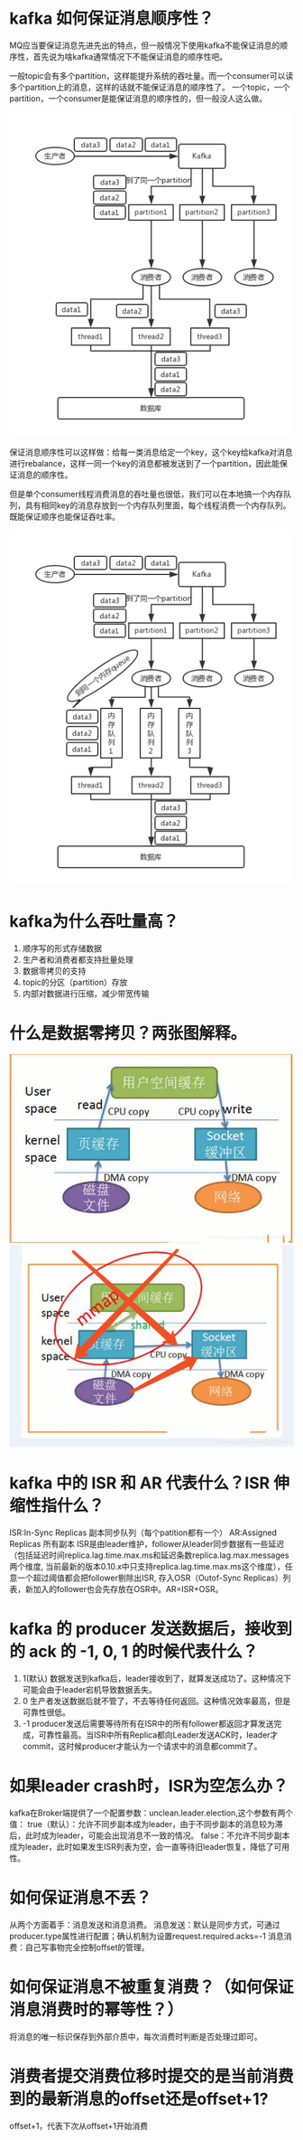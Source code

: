# kafka 如何保证消息顺序性？
MQ应当要保证消息先进先出的特点，但一般情况下使用kafka不能保证消息的顺序性，首先说为啥kafka通常情况下不能保证消息的顺序性吧。

一般topic会有多个partition，这样能提升系统的吞吐量。而一个consumer可以读多个partition上的消息，这样的话就不能保证消息的顺序性了。
一个topic，一个partition，一个consumer是能保证消息的顺序性的，但一般没人这么做。

![获取到的消息是乱序](./pic/order1.png)

保证消息顺序性可以这样做：给每一类消息给定一个key，这个key给kafka对消息进行rebalance，这样一同一个key的消息都被发送到了一个partition，因此能保证消息的顺序性。

但是单个consumer线程消费消息的吞吐量也很低，我们可以在本地搞一个内存队列，具有相同key的消息存放到一个内存队列里面，每个线程消费一个内存队列。既能保证顺序也能保证吞吐率。

![获取到的消息是顺序](./pic/order2.png)

# kafka为什么吞吐量高？
1. 顺序写的形式存储数据
2. 生产者和消费者都支持批量处理
3. 数据零拷贝的支持
4. topic的分区（partition）存放
5. 内部对数据进行压缩，减少带宽传输

# 什么是数据零拷贝？两张图解释。
![获取到的消息是顺序](./pic/data-send.png)
![获取到的消息是顺序](./pic/zero-data-send.png)

# kafka 中的 ISR 和 AR 代表什么？ISR 伸缩性指什么？
ISR:In-Sync Replicas 副本同步队列（每个patition都有一个）
AR:Assigned Replicas 所有副本
ISR是由leader维护，follower从leader同步数据有一些延迟（包括延迟时间replica.lag.time.max.ms和延迟条数replica.lag.max.messages两个维度, 当前最新的版本0.10.x中只支持replica.lag.time.max.ms这个维度），任意一个超过阈值都会把follower剔除出ISR, 存入OSR（Outof-Sync Replicas）列表，新加入的follower也会先存放在OSR中。AR=ISR+OSR。

# kafka 的 producer 发送数据后，接收到的 ack 的 -1, 0, 1 的时候代表什么？
1. 1(默认) 数据发送到kafka后，leader接收到了，就算发送成功了。这种情况下可能会由于leader宕机导致数据丢失。
2. 0 生产者发送数据后就不管了，不去等待任何返回。这种情况效率最高，但是可靠性很低。
3. -1 producer发送后需要等待所有在ISR中的所有follower都返回才算发送完成，可靠性最高。当ISR中所有Replica都向Leader发送ACK时，leader才commit，这时候producer才能认为一个请求中的消息都commit了。

# 如果leader crash时，ISR为空怎么办？
kafka在Broker端提供了一个配置参数：unclean.leader.election,这个参数有两个值：
true（默认）：允许不同步副本成为leader，由于不同步副本的消息较为滞后，此时成为leader，可能会出现消息不一致的情况。
false：不允许不同步副本成为leader，此时如果发生ISR列表为空，会一直等待旧leader恢复，降低了可用性。

# 如何保证消息不丢？
从两个方面着手：消息发送和消息消费。
消息发送：默认是同步方式，可通过producer.type属性进行配置；确认机制为设置request.required.acks=-1
消息消费：自己写事物完全控制offset的管理。

# 如何保证消息不被重复消费？（如何保证消息消费时的幂等性？）
将消息的唯一标识保存到外部介质中，每次消费时判断是否处理过即可。

# 消费者提交消费位移时提交的是当前消费到的最新消息的offset还是offset+1?
offset+1，代表下次从offset+1开始消费


